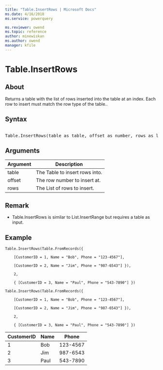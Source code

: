 ```yaml
---
title: "Table.InsertRows | Microsoft Docs"
ms.date: 4/16/2018
ms.service: powerquery

ms.reviewer: owend
ms.topic: reference
author: minewiskan
ms.author: owend
manager: kfile
---
```

# Table.InsertRows

  
## About  
Returns a table with the list of rows inserted into the table at an index. Each row to insert must match the row type of the table..  
  
## Syntax

<pre> 
Table.InsertRows(table as table, offset as number, rows as list) as table  
</pre>
  
## Arguments  
  
|Argument|Description|  
|------------|---------------|  
|table|The Table to insert rows into.|  
|offset|The row number to insert at.|  
|rows|The List of rows to insert.|  
  
## Remark  
  
-   Table.InsertRows is similar to List.InsertRange but requires a table as input.  
  
## Example  
  
```powerquery-m
Table.InsertRows(Table.FromRecords({  
  
    [CustomerID = 1, Name = "Bob", Phone = "123-4567"],  
  
    [CustomerID = 2, Name = "Jim", Phone = "987-6543"] }),  
  
    2,  
  
    { [CustomerID = 3, Name = "Paul", Phone = "543-7890"] })  
  
Table.InsertRows(Table.FromRecords({  
  
    [CustomerID = 1, Name = "Bob", Phone = "123-4567"],  
  
    [CustomerID = 2, Name = "Jim", Phone = "987-6543"] }),  
  
    2,  
  
    { [CustomerID = 3, Name = "Paul", Phone = "543-7890"] })  
```  
  
|CustomerID|Name|Phone|  
|--------------|--------|---------|  
|1|Bob|123-4567|  
|2|Jim|987-6543|  
|3|Paul|543-7890|  
  
